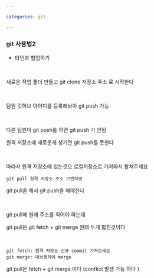 ```yaml
---

categories: git

---
```



### git 사용법2

- 타인과 협업하기 

&nbsp;


새로운 작업 폴더 만들고  git clone 저장소 주소 로 시작한다 

&nbsp;

팀원 깃허브 아이디를 등록해놔야 git push 가능 

&nbsp;

다른 팀원이 git push를 하면 git push 가 안됨 

원격 저장소에 새로운게 생기면 git push를 못한다 

&nbsp;


따라서 원격 저장소에 있는것으 로컬저장소로 가져와서 합쳐주세요 
```
git pull 원격 저장소 주소 브랜치명 
```

git pull을 해서 git push을 해야한다 

&nbsp;


git pull에 원래 주소를 적어야 하는데 

git pull은 git fetch + git merge 원래 두개 합친것이다 

&nbsp;

```
git fetch: 원격 저장소 신규 commit 가져오세요 
git merge: 내브렌치에 merge
```

git pull은 fetch + git merge 이다 
(conflict 발생 가능 하다 )






